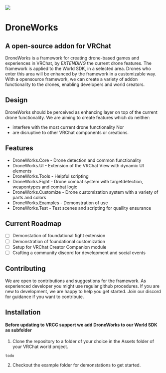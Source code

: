 
<image src="./media/droneworks_logo.PNG"></image>

# DroneWorks

## A open-source addon for VRChat

DroneWorks is a framework for creating drone-based games and experiences in VRChat, by *EXTENDING* the current drone features.
The framework is applied to the World SDK, in a selected area.
Drones who enter this area will be enhanced by the framework in a customizable way.
With a opensource framework, we can create a variety of addon functionality to the drones, enabling developers and world creators.

## Design 

DroneWorks should be perceived as enhancing layer on top of the current drone functionality.
We are aiming to create features which do neither:
- interfere with the most current drone functionality
Nor
- are disruptive to other VRChat components or creations.


## Features

- DroneWorks.Core - Drone detection and common functionality
- DroneWorks.UI - Extension of the VRChat View with dynamic UI elements
- DroneWorks.Tools - Helpful scripting
- DroneWorks.Fight - Drone combat system with targetdetection, weapontypes and combat logic
- DroneWorks.Customize - Drone customization system with a variety of parts and colors
- DroneWorks.Examples - Demonstration of use
- DroneWorks.Test - Test scenes and scripting for quaility ensurance

## Current Roadmap
-[ ] Demonstation of foundational fight extension
-[ ] Demonstration of foundational customization
-[ ] Setup for VRChat Creator Companion module
-[ ] Crafting a community discord for development and social events

## Contributing
We are open to contributions and suggestions for the framework. As experienced developer you might use regular github procedures. If you are new to development, we are happy to help you get started. Join our discord for guidance if you want to contribute.

## Installation
#### Before updating to VRCC support we add DroneWorks to our World SDK as subfolder
1. Clone the repository to a folder of your choice in the Assets folder of your VRChat world project.
```
todo
```
2. Checkout the example folder for demonstations to get started.

